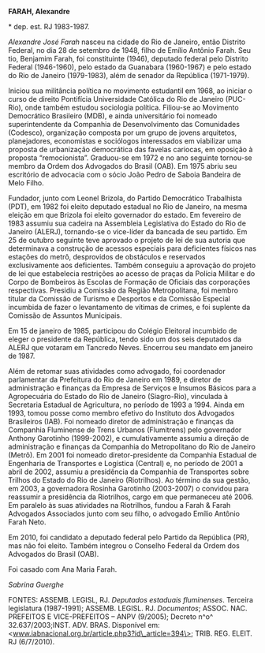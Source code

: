 **FARAH, Alexandre**

\* dep. est. RJ 1983-1987.

*Alexandre José Farah* nasceu na cidade do Rio de Janeiro, então
Distrito Federal, no dia 28 de setembro de 1948, filho de Emílio Antônio
Farah. Seu tio, Benjamim Farah, foi constituinte (1946), deputado
federal pelo Distrito Federal (1946-1960), pelo estado da Guanabara
(1960-1967) e pelo estado do Rio de Janeiro (1979-1983), além de senador
da República (1971-1979).

Iniciou sua militância política no movimento estudantil em 1968, ao
iniciar o curso de direito Pontifícia Universidade Católica do Rio de
Janeiro (PUC-Rio), onde também estudou sociologia política. Filiou-se ao
Movimento Democrático Brasileiro (MDB), e ainda universitário foi
nomeado superintendente da Companhia de Desenvolvimento das Comunidades
(Codesco), organização composta por um grupo de jovens arquitetos,
planejadores, economistas e sociólogos interessados em viabilizar uma
proposta de urbanização democrática das favelas cariocas, em oposição à
proposta “remocionista”. Graduou-se em 1972 e no ano seguinte tornou-se
membro da Ordem dos Advogados do Brasil (OAB). Em 1975 abriu seu
escritório de advocacia com o sócio João Pedro de Saboia Bandeira de
Melo Filho.

Fundador, junto com Leonel Brizola, do Partido Democrático Trabalhista
(PDT), em 1982 foi eleito deputado estadual no Rio de Janeiro, na mesma
eleição em que Brizola foi eleito governador do estado. Em fevereiro de
1983 assumiu sua cadeira na Assembleia Legislativa do Estado do Rio de
Janeiro (ALERJ), tornando-se o vice-líder da bancada de seu partido. Em
25 de outubro seguinte teve aprovado o projeto de lei de sua autoria que
determinava a construção de acessos especiais para deficientes físicos
nas estações do metrô, desprovidos de obstáculos e reservados
exclusivamente aos deficientes. Também conseguiu a aprovação do projeto
de lei que estabelecia restrições ao acesso de praças da Polícia Militar
e do Corpo de Bombeiros às Escolas de Formação de Oficiais das
corporações respectivas. Presidiu a Comissão da Região Metropolitana,
foi membro titular da Comissão de Turismo e Desportos e da Comissão
Especial incumbida de fazer o levantamento de vítimas de crimes, e foi
suplente da Comissão de Assuntos Municipais.

Em 15 de janeiro de 1985, participou do Colégio Eleitoral incumbido de
eleger o presidente da República, tendo sido um dos seis deputados da
ALERJ que votaram em Tancredo Neves. Encerrou seu mandato em janeiro de
1987.

Além de retomar suas atividades como advogado, foi coordenador
parlamentar da Prefeitura do Rio de Janeiro em 1989, e diretor de
administração e finanças da Empresa de Serviços e Insumos Básicos para a
Agropecuária do Estado do Rio de Janeiro (Siagro-Rio), vinculada à
Secretaria Estadual de Agricultura, no período de 1993 a 1994. Ainda em
1993, tomou posse como membro efetivo do Instituto dos Advogados
Brasileiros (IAB). Foi nomeado diretor de administração e finanças da
Companhia Fluminense de Trens Urbanos (Flumitrens) pelo governador
Anthony Garotinho (1999-2002), e cumulativamente assumiu a direção de
administração e finanças da Companhia do Metropolitano do Rio de Janeiro
(Metrô). Em 2001 foi nomeado diretor-presidente da Companhia Estadual de
Engenharia de Transportes e Logística (Central) e, no período de 2001 a
abril de 2002, assumiu a presidência da Companhia de Transportes sobre
Trilhos do Estado do Rio de Janeiro (Riotrilhos). Ao término da sua
gestão, em 2003, a governadora Rosinha Garotinho (2003-2007) o convidou
para reassumir a presidência da Riotrilhos, cargo em que permaneceu até
2006. Em paralelo às suas atividades na Riotrilhos, fundou a Farah &
Farah Advogados Associados junto com seu filho, o advogado Emílio
Antônio Farah Neto.

Em 2010, foi candidato a deputado federal pelo Partido da República
(PR), mas não foi eleito. Também integrou o Conselho Federal da Ordem
dos Advogados do Brasil (OAB).

Foi casado com Ana Maria Farah.

*Sabrina Guerghe*

FONTES: ASSEMB. LEGISL, RJ. *Deputados estaduais fluminenses*. Terceira
legislatura (1987-1991); ASSEMB. LEGISL. RJ. *Documentos*; ASSOC. NAC.
PREFEITOS E VICE-PREFEITOS – ANPV (9/2005); Decreto n^o^
32.637/2003;INST. ADV. BRAS. Disponível em:
\<www.iabnacional.org.br/article.php3?id\_article=394\>; TRIB. REG.
ELEIT. RJ (6/7/2010).

